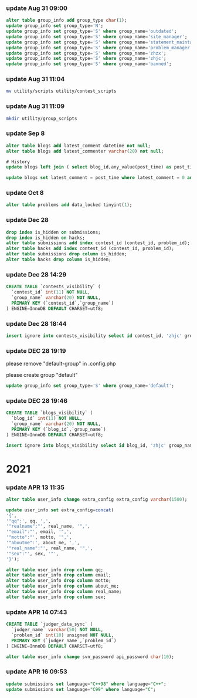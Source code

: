 ### update Aug 31 09:00
```sql
alter table group_info add group_type char(1);
update group_info set group_type='N';
update group_info set group_type='S' where group_name='outdated';
update group_info set group_type='S' where group_name='site_manager';
update group_info set group_type='S' where group_name='statement_maintainer';
update group_info set group_type='S' where group_name='problem_manager';
update group_info set group_type='S' where group_name='zhzx';
update group_info set group_type='S' where group_name='zhjc';
update group_info set group_type='S' where group_name='banned';
```

### update Aug 31 11:04
```bash
mv utility/scripts utility/contest_scripts
```

### update Aug 31 11:09
```bash
mkdir utility/group_scripts
```

### update Sep 8
```sql
alter table blogs add latest_comment datetime not null;
alter table blogs add latest_commenter varchar(20) not null;

# History
update blogs left join ( select blog_id,any_value(post_time) as post_time,any_value(poster) as poster from (select id, blog_id, post_time, poster from blogs_comments order by id desc limit 1919810) tmp1 group by blog_id ) tmp2 on blogs.id = tmp2.blog_id set blogs.latest_comment = tmp2.post_time, blogs.latest_commenter = tmp2.poster;

update blogs set latest_comment = post_time where latest_comment = 0 and is_draft = 0;
```

### update Oct 8
```sql
alter table problems add data_locked tinyint(1);
```

### update Dec 28
```sql
drop index is_hidden on submissions;
drop index is_hidden on hacks;
alter table submissions add index contest_id (contest_id, problem_id);
alter table hacks add index contest_id (contest_id, problem_id);
alter table submissions drop column is_hidden;
alter table hacks drop column is_hidden;
```

### update Dec 28 14:29
```sql
CREATE TABLE `contests_visibility` (
  `contest_id` int(11) NOT NULL,
  `group_name` varchar(20) NOT NULL,
  PRIMARY KEY (`contest_id`,`group_name`)
) ENGINE=InnoDB DEFAULT CHARSET=utf8;
```

### update Dec 28 18:44
```sql
insert ignore into contests_visibility select id contest_id, 'zhjc' group_name from contests;
```

### update DEC 28 19:19
please remove "default-group" in .config.php

please create group "default"
```sql
update group_info set group_type='S' where group_name='default';
```

### update DEC 28 19:46
```sql
CREATE TABLE `blogs_visibility` (
  `blog_id` int(11) NOT NULL,
  `group_name` varchar(20) NOT NULL,
  PRIMARY KEY (`blog_id`,`group_name`)
) ENGINE=InnoDB DEFAULT CHARSET=utf8;
```

```sql
insert ignore into blogs_visibility select id blog_id, 'zhjc' group_name from blogs;
```

# 2021
### update APR 13 11:35
```sql
alter table user_info change extra_config extra_config varchar(1500);

update user_info set extra_config=concat(
'{',
'"qq":', qq, ',',
'"realname":"', real_name, '",',
'"email":"', email, '",',
'"motto":"', motto, '",',
'"aboutme":', about_me, ',',
'"real_name":"', real_name, '",',
'"sex":"', sex, '"',
'}');

alter table user_info drop column qq;
alter table user_info drop column email;
alter table user_info drop column motto;
alter table user_info drop column about_me;
alter table user_info drop column real_name;
alter table user_info drop column sex;
```

### update APR 14 07:43
```sql
CREATE TABLE `judger_data_sync` (
  `judger_name` varchar(50) NOT NULL,
  `problem_id` int(10) unsigned NOT NULL,
  PRIMARY KEY (`judger_name`,`problem_id`)
) ENGINE=InnoDB DEFAULT CHARSET=utf8;
```

```sql
alter table user_info change svn_password api_password char(10);
```

### update APR 16 09:53
```sql
update submissions set language="C++98" where language="C++";
update submissions set language="C99" where language="C";
```

